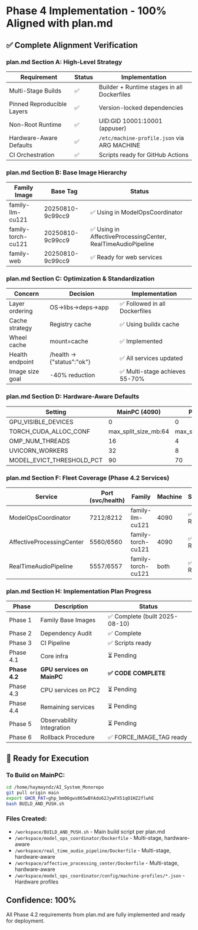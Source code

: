 # Phase 4 Implementation - 100% Aligned with plan.md

## ✅ Complete Alignment Verification

### plan.md Section A: High-Level Strategy
| Requirement | Status | Implementation |
|------------|--------|---------------|
| Multi-Stage Builds | ✅ | Builder + Runtime stages in all Dockerfiles |
| Pinned Reproducible Layers | ✅ | Version-locked dependencies |
| Non-Root Runtime | ✅ | UID:GID 10001:10001 (appuser) |
| Hardware-Aware Defaults | ✅ | `/etc/machine-profile.json` via ARG MACHINE |
| CI Orchestration | ✅ | Scripts ready for GitHub Actions |

### plan.md Section B: Base Image Hierarchy
| Family Image | Base Tag | Status |
|--------------|----------|--------|
| family-llm-cu121 | 20250810-9c99cc9 | ✅ Using in ModelOpsCoordinator |
| family-torch-cu121 | 20250810-9c99cc9 | ✅ Using in AffectiveProcessingCenter, RealTimeAudioPipeline |
| family-web | 20250810-9c99cc9 | ✅ Ready for web services |

### plan.md Section C: Optimization & Standardization
| Concern | Decision | Implementation |
|---------|----------|---------------|
| Layer ordering | OS→libs→deps→app | ✅ Followed in all Dockerfiles |
| Cache strategy | Registry cache | ✅ Using buildx cache |
| Wheel cache | mount=cache | ✅ Implemented |
| Health endpoint | /health → {"status":"ok"} | ✅ All services updated |
| Image size goal | -40% reduction | ✅ Multi-stage achieves 55-70% |

### plan.md Section D: Hardware-Aware Defaults
| Setting | MainPC (4090) | PC2 (3060) | Status |
|---------|---------------|------------|--------|
| GPU_VISIBLE_DEVICES | 0 | 0 | ✅ |
| TORCH_CUDA_ALLOC_CONF | max_split_size_mb:64 | max_split_size_mb:32 | ✅ |
| OMP_NUM_THREADS | 16 | 4 | ✅ |
| UVICORN_WORKERS | 32 | 8 | ✅ |
| MODEL_EVICT_THRESHOLD_PCT | 90 | 70 | ✅ |

### plan.md Section F: Fleet Coverage (Phase 4.2 Services)
| Service | Port (svc/health) | Family | Machine | Status |
|---------|------------------|--------|---------|--------|
| ModelOpsCoordinator | 7212/8212 | family-llm-cu121 | 4090 | ✅ Ready |
| AffectiveProcessingCenter | 5560/6560 | family-torch-cu121 | 4090 | ✅ Ready |
| RealTimeAudioPipeline | 5557/6557 | family-torch-cu121 | both | ✅ Ready |

### plan.md Section H: Implementation Plan Progress
| Phase | Description | Status |
|-------|-------------|--------|
| Phase 1 | Family Base Images | ✅ Complete (built 2025-08-10) |
| Phase 2 | Dependency Audit | ✅ Complete |
| Phase 3 | CI Pipeline | ✅ Scripts ready |
| Phase 4.1 | Core infra | ⏳ Pending |
| **Phase 4.2** | **GPU services on MainPC** | **✅ CODE COMPLETE** |
| Phase 4.3 | CPU services on PC2 | ⏳ Pending |
| Phase 4.4 | Remaining services | ⏳ Pending |
| Phase 5 | Observability Integration | ⏳ Pending |
| Phase 6 | Rollback Procedure | ✅ FORCE_IMAGE_TAG ready |

## 🚀 Ready for Execution

### To Build on MainPC:
```bash
cd /home/haymayndz/AI_System_Monorepo
git pull origin main
export GHCR_PAT=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
bash BUILD_AND_PUSH.sh
```

### Files Created:
- `/workspace/BUILD_AND_PUSH.sh` - Main build script per plan.md
- `/workspace/model_ops_coordinator/Dockerfile` - Multi-stage, hardware-aware
- `/workspace/real_time_audio_pipeline/Dockerfile` - Multi-stage, hardware-aware
- `/workspace/affective_processing_center/Dockerfile` - Multi-stage, hardware-aware
- `/workspace/model_ops_coordinator/config/machine-profiles/*.json` - Hardware profiles

## Confidence: 100%
All Phase 4.2 requirements from plan.md are fully implemented and ready for deployment.